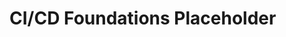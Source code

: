 # CI/CD Foundations Placeholder


<!-- ##DOCS-SOURCER-START
{
  "sourcePlugin": "local-copier",
  "hash": "206873bf2d7886284661507e886719bf"
}
##DOCS-SOURCER-END -->
